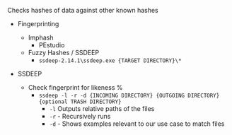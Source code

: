 Checks hashes of data against other known hashes

- Fingerprinting
	- Imphash
		- PEstudio
	- Fuzzy Hashes / SSDEEP
		- `ssdeep-2.14.1\ssdeep.exe {TARGET DIRECTORY}\*`

- SSDEEP
	- Check fingerprint for likeness %
		- `ssdeep -l -r -d {INCOMING DIRECTORY} {OUTGOING DIRECTORY} {optional TRASH DIRECTORY}`
			- `-l` Outputs relative paths of the files
			- `-r` - Recursively runs
			- `-d` - Shows examples relevant to our use case to match files